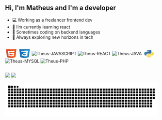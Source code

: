 ## Hi, I'm Matheus and I'm a developer

- 💻 Working as a freelancer frontend dev
- 🌱 I’m currently learning react
- 🌟 Sometimes coding on backend languages
- 🚀 Always exploring new horizons in tech

<div style="display: inline_block"><br>
  <img align="center" alt="Theus-HTML" height="30" width="40" src="https://raw.githubusercontent.com/devicons/devicon/master/icons/html5/html5-original.svg">
  <img align="center" alt="Theus-CSS" height="30" width="40" src="https://raw.githubusercontent.com/devicons/devicon/master/icons/css3/css3-original.svg">
  <img align="center" alt="Theus-JAVASCRIPT" height="30" width="40" src="https://cdn.jsdelivr.net/gh/devicons/devicon/icons/javascript/javascript-original.svg">
  <img align="center" alt="Theus-REACT" height="30" width="40" src="https://cdn.jsdelivr.net/gh/devicons/devicon/icons/react/react-plain-wordmark.svg">
  <img align="center" alt="Theus-JAVA" height="30" width="40" src="https://cdn.jsdelivr.net/gh/devicons/devicon/icons/java/java-plain-wordmark.svg">
  <img align="center" alt="Theus-Python" height="30" width="40" src="https://raw.githubusercontent.com/devicons/devicon/master/icons/python/python-original.svg">
  <img align="center" alt="Theus-MYSQL" height="30" width="40" src="https://cdn.jsdelivr.net/gh/devicons/devicon/icons/mysql/mysql-plain-wordmark.svg">
  <img align="center" alt="Theus-PHP" height="30" width="40" src="https://cdn.jsdelivr.net/gh/devicons/devicon/icons/php/php-plain-wordmark.svg">
</div>

##

<div> 
  <a href = "mailto: contatosctheus@gmail.com"><img src="https://img.shields.io/badge/-Gmail-%23333?style=for-the-badge&logo=gmail&logoColor=white" target="_blank"></a>
  <a href="https://www.linkedin.com/in/bymatheus/" target="_blank"><img src="https://img.shields.io/badge/-LinkedIn-%230077B5?style=for-the-badge&logo=linkedin&logoColor=white" target="_blank"></a> 
  
  ![Snake animation](https://github.com/Math2003s/Math2003s/blob/output/github-contribution-grid-snake.svg)
  
</div>

